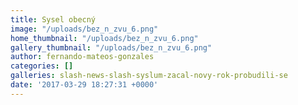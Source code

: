 ```yaml
---
title: Sysel obecný
image: "/uploads/bez_n_zvu_6.png"
home_thumbnail: "/uploads/bez_n_zvu_6.png"
gallery_thumbnail: "/uploads/bez_n_zvu_6.png"
author: fernando-mateos-gonzales
categories: []
galleries: slash-news-slash-syslum-zacal-novy-rok-probudili-se
date: '2017-03-29 18:27:31 +0000'
---
```

